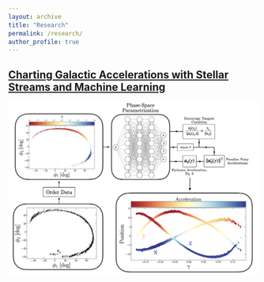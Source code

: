 ```yaml
---
layout: archive
title: "Research"
permalink: /research/
author_profile: true
---
```


## [Charting Galactic Accelerations with Stellar Streams and Machine Learning](https://jnibauer.github.io/publication/charting_acc_streams)


<img src="../images/foo-bar-identity-th.jpg" alt="drawing" width="800"/>
